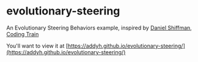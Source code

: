 # evolutionary-steering
An Evolutionary Steering Behaviors example, inspired by [Daniel Shiffman, Coding Train](https://github.com/CodingTrain/Rainbow-Code/tree/master/CodingChallenges/CC_69_steering_evolution)

You'll want to view it at [https://addyh.github.io/evolutionary-steering/](https://addyh.github.io/evolutionary-steering/)
